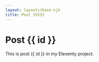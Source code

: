 ```yaml
---
layout: layouts/base.njk
title: Post 15533
---
```


# Post {{ id }}

This is post {{ id }} in my Eleventy project.
